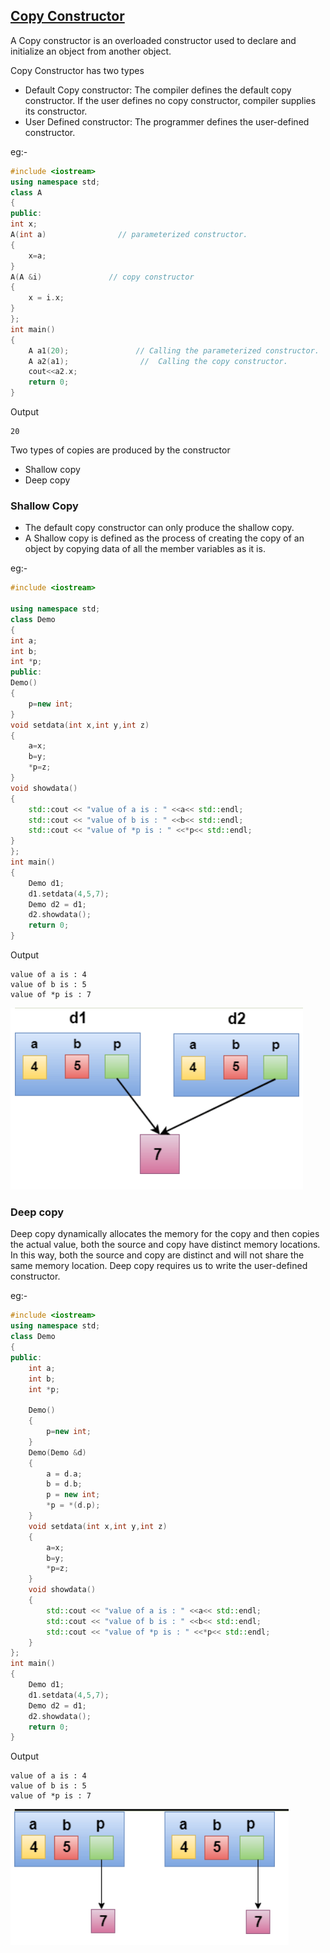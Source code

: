 ## <u>Copy Constructor</u>

A Copy constructor is an overloaded constructor used to declare and initialize an object from another object.

Copy Constructor has two types

- Default Copy constructor: The compiler defines the default copy constructor. If the user defines no copy constructor, compiler supplies its constructor.
- User Defined constructor: The programmer defines the user-defined constructor.

eg:-

```c++
#include <iostream>  
using namespace std;  
class A  
{  
public:  
int x;  
A(int a)                // parameterized constructor.  
{  
	x=a;  
}  
A(A &i)               // copy constructor  
{  
	x = i.x;  
}  
};  
int main()  
{  
	A a1(20);               // Calling the parameterized constructor.  
	A a2(a1);                //  Calling the copy constructor.  
	cout<<a2.x;  
	return 0;  
}  
```

Output

```
20
```

Two types of copies are produced by the constructor

- Shallow copy
- Deep copy

### Shallow Copy

- The default copy constructor can only produce the shallow copy.
- A Shallow copy is defined as the process of creating the copy of an object by copying data of all the member variables as it is.

eg:-

```c++
#include <iostream>  
  
using namespace std;  
class Demo  
{  
int a;  
int b;  
int *p;  
public:  
Demo()  
{  
	p=new int;  
}  
void setdata(int x,int y,int z)  
{  
	a=x;  
	b=y;  
	*p=z;  
}  
void showdata()  
{  
	std::cout << "value of a is : " <<a<< std::endl;  
	std::cout << "value of b is : " <<b<< std::endl;  
	std::cout << "value of *p is : " <<*p<< std::endl;  
}  
};  
int main()  
{  
	Demo d1;  
	d1.setdata(4,5,7);  
	Demo d2 = d1;  
	d2.showdata();  
	return 0;  
}  
```

Output

```
value of a is : 4   
value of b is : 5  
value of *p is : 7 
```

![img1](./img/Screenshot1.png)

### Deep copy

Deep copy dynamically allocates the memory for the copy and then copies the actual value, both the source and copy have distinct memory locations. In this way, both the source and copy are distinct and will not share the same memory location. Deep copy requires us to write the user-defined constructor.

eg:-

```c++
#include <iostream>  
using namespace std;  
class Demo  
{  
public:  
	int a;  
	int b;  
	int *p;  

	Demo()  
	{  
		p=new int;  
	}  
	Demo(Demo &d)  
	{  
		a = d.a;  
		b = d.b;  
		p = new int;  
		*p = *(d.p);  
	}  
	void setdata(int x,int y,int z)  
	{  
		a=x;  
		b=y;  
		*p=z;  
	}  
	void showdata()  
	{  
		std::cout << "value of a is : " <<a<< std::endl;  
		std::cout << "value of b is : " <<b<< std::endl;  
		std::cout << "value of *p is : " <<*p<< std::endl;  
	}  
};  
int main()  
{  
	Demo d1;  
	d1.setdata(4,5,7);  
	Demo d2 = d1;  
	d2.showdata();  
	return 0;  
}  
```

Output

```
value of a is : 4   
value of b is : 5   
value of *p is : 7   
```

![img2](./img/Screenshot2.png)
